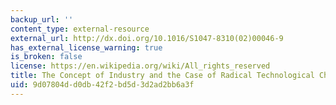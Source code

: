 ```yaml
---
backup_url: ''
content_type: external-resource
external_url: http://dx.doi.org/10.1016/S1047-8310(02)00046-9
has_external_license_warning: true
is_broken: false
license: https://en.wikipedia.org/wiki/All_rights_reserved
title: The Concept of Industry and the Case of Radical Technological Change
uid: 9d07804d-d0db-42f2-bd5d-3d2ad2bb6a3f
---
```

